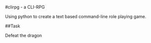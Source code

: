#clirpg - a CLI-RPG

Using python to create a text based command-line role playing game.

##Task

Defeat the dragon
